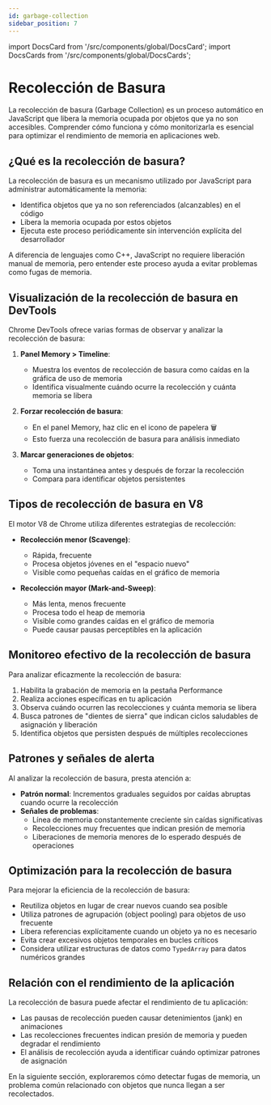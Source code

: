 ```yaml
---
id: garbage-collection
sidebar_position: 7
---
```


import DocsCard from '/src/components/global/DocsCard';
import DocsCards from '/src/components/global/DocsCards';

# Recolección de Basura

La recolección de basura (Garbage Collection) es un proceso automático en JavaScript que libera la memoria ocupada por objetos que ya no son accesibles. Comprender cómo funciona y cómo monitorizarla es esencial para optimizar el rendimiento de memoria en aplicaciones web.

## ¿Qué es la recolección de basura?

La recolección de basura es un mecanismo utilizado por JavaScript para administrar automáticamente la memoria:

- Identifica objetos que ya no son referenciados (alcanzables) en el código
- Libera la memoria ocupada por estos objetos
- Ejecuta este proceso periódicamente sin intervención explícita del desarrollador

A diferencia de lenguajes como C++, JavaScript no requiere liberación manual de memoria, pero entender este proceso ayuda a evitar problemas como fugas de memoria.

## Visualización de la recolección de basura en DevTools

Chrome DevTools ofrece varias formas de observar y analizar la recolección de basura:

1. **Panel Memory > Timeline**: 
   - Muestra los eventos de recolección de basura como caídas en la gráfica de uso de memoria
   - Identifica visualmente cuándo ocurre la recolección y cuánta memoria se libera

2. **Forzar recolección de basura**:
   - En el panel Memory, haz clic en el icono de papelera 🗑️
   - Esto fuerza una recolección de basura para análisis inmediato

3. **Marcar generaciones de objetos**:
   - Toma una instantánea antes y después de forzar la recolección
   - Compara para identificar objetos persistentes

## Tipos de recolección de basura en V8

El motor V8 de Chrome utiliza diferentes estrategias de recolección:

- **Recolección menor (Scavenge)**: 
  - Rápida, frecuente
  - Procesa objetos jóvenes en el "espacio nuevo"
  - Visible como pequeñas caídas en el gráfico de memoria

- **Recolección mayor (Mark-and-Sweep)**:
  - Más lenta, menos frecuente
  - Procesa todo el heap de memoria
  - Visible como grandes caídas en el gráfico de memoria
  - Puede causar pausas perceptibles en la aplicación

## Monitoreo efectivo de la recolección de basura

Para analizar eficazmente la recolección de basura:

1. Habilita la grabación de memoria en la pestaña Performance
2. Realiza acciones específicas en tu aplicación
3. Observa cuándo ocurren las recolecciones y cuánta memoria se libera
4. Busca patrones de "dientes de sierra" que indican ciclos saludables de asignación y liberación
5. Identifica objetos que persisten después de múltiples recolecciones

## Patrones y señales de alerta

Al analizar la recolección de basura, presta atención a:

- **Patrón normal**: Incrementos graduales seguidos por caídas abruptas cuando ocurre la recolección
- **Señales de problemas**: 
  - Línea de memoria constantemente creciente sin caídas significativas
  - Recolecciones muy frecuentes que indican presión de memoria
  - Liberaciones de memoria menores de lo esperado después de operaciones

## Optimización para la recolección de basura

Para mejorar la eficiencia de la recolección de basura:

- Reutiliza objetos en lugar de crear nuevos cuando sea posible
- Utiliza patrones de agrupación (object pooling) para objetos de uso frecuente
- Libera referencias explícitamente cuando un objeto ya no es necesario
- Evita crear excesivos objetos temporales en bucles críticos
- Considera utilizar estructuras de datos como `TypedArray` para datos numéricos grandes

## Relación con el rendimiento de la aplicación

La recolección de basura puede afectar el rendimiento de tu aplicación:

- Las pausas de recolección pueden causar detenimientos (jank) en animaciones
- Las recolecciones frecuentes indican presión de memoria y pueden degradar el rendimiento
- El análisis de recolección ayuda a identificar cuándo optimizar patrones de asignación

En la siguiente sección, exploraremos cómo detectar fugas de memoria, un problema común relacionado con objetos que nunca llegan a ser recolectados.